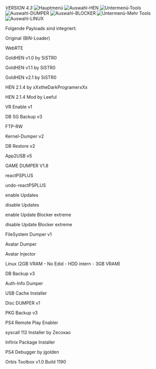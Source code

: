 *VERSION 4.3*
![Hauptmenü](https://user-images.githubusercontent.com/39792666/152313299-5cbdea20-7984-4a7d-8ab5-611a8cadd538.jpg)
![Auswahl-HEN](https://user-images.githubusercontent.com/39792666/152313382-08895817-7ef1-4dc9-a97e-cac4a8815b63.jpg)
![Untermenü-Tools](https://user-images.githubusercontent.com/39792666/114219125-8f053b80-996a-11eb-9f02-6cd724b8cbd0.jpg)
![Auswahl-DUMPER](https://user-images.githubusercontent.com/39792666/114219135-92002c00-996a-11eb-8fe3-e8d168797210.jpg)
![Auswahl-BLOCKER](https://user-images.githubusercontent.com/39792666/114219142-94fb1c80-996a-11eb-8121-1d461834a515.jpg)
![Untermenü-Mehr Tools](https://user-images.githubusercontent.com/39792666/120893048-6a97a980-c611-11eb-9a1a-5167aeeaf35e.jpg)
![Auswahl-LINUX](https://user-images.githubusercontent.com/39792666/114219186-a17f7500-996a-11eb-96f9-04f21f2882a7.jpg)

Folgende Payloads sind integriert:

Original (BIN-Loader)

WebRTE

GoldHEN v1.0 by SiSTR0

GoldHEN v1.1 by SiSTR0

GoldHEN v2.1 by SiSTR0

HEN 2.1.4 by xXxtheDarkProgramerxXx

HEN 2.1.4 Mod by Leeful

VR Enable v1

DB SG Backup v3

FTP-RW

Kernel-Dumper v2

DB Restore v2

App2USB v5

GAME DUMPER V1.8

reactPSPLUS

undo-reactPSPLUS

enable Updates

disable Updates

enable Update Blocker extreme

disable Update Blocker extreme

FileSystem Dumper v1

Avatar Dumper

Avatar Injector

Linux (2GB VRAM - No Edid - HDD intern - 3GB VRAM)

DB Backup v3

Auth-Info Dumper

USB Cache Installer

Disc DUMPER v1

PKG Backup v3

PS4 Remote Play Enabler

syscall 112 Installer by Zecoxao

Infinix Package Installer

PS4 Debugger by jgolden

Orbis Toolbox v1.0 Build 1190
